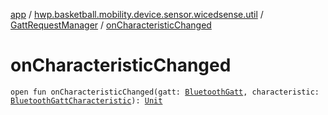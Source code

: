 [app](../../index.md) / [hwp.basketball.mobility.device.sensor.wicedsense.util](../index.md) / [GattRequestManager](index.md) / [onCharacteristicChanged](.)

# onCharacteristicChanged

`open fun onCharacteristicChanged(gatt: `[`BluetoothGatt`](https://developer.android.com/reference/android/bluetooth/BluetoothGatt.html)`, characteristic: `[`BluetoothGattCharacteristic`](https://developer.android.com/reference/android/bluetooth/BluetoothGattCharacteristic.html)`): `[`Unit`](https://kotlinlang.org/api/latest/jvm/stdlib/kotlin/-unit/index.html)